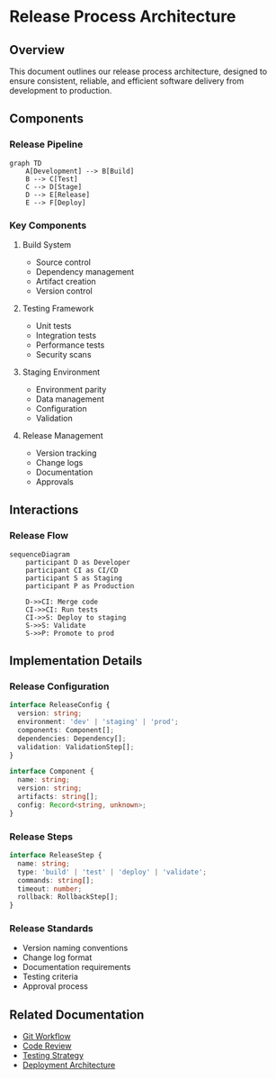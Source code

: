 # Release Process Architecture

## Overview

This document outlines our release process architecture, designed to ensure consistent, reliable, and efficient software delivery from development to production.

## Components

### Release Pipeline
```mermaid
graph TD
    A[Development] --> B[Build]
    B --> C[Test]
    C --> D[Stage]
    D --> E[Release]
    E --> F[Deploy]
```

### Key Components
1. Build System
   - Source control
   - Dependency management
   - Artifact creation
   - Version control

2. Testing Framework
   - Unit tests
   - Integration tests
   - Performance tests
   - Security scans

3. Staging Environment
   - Environment parity
   - Data management
   - Configuration
   - Validation

4. Release Management
   - Version tracking
   - Change logs
   - Documentation
   - Approvals

## Interactions

### Release Flow
```mermaid
sequenceDiagram
    participant D as Developer
    participant CI as CI/CD
    participant S as Staging
    participant P as Production
    
    D->>CI: Merge code
    CI->>CI: Run tests
    CI->>S: Deploy to staging
    S->>S: Validate
    S->>P: Promote to prod
```

## Implementation Details

### Release Configuration
```typescript
interface ReleaseConfig {
  version: string;
  environment: 'dev' | 'staging' | 'prod';
  components: Component[];
  dependencies: Dependency[];
  validation: ValidationStep[];
}

interface Component {
  name: string;
  version: string;
  artifacts: string[];
  config: Record<string, unknown>;
}
```

### Release Steps
```typescript
interface ReleaseStep {
  name: string;
  type: 'build' | 'test' | 'deploy' | 'validate';
  commands: string[];
  timeout: number;
  rollback: RollbackStep[];
}
```

### Release Standards
- Version naming conventions
- Change log format
- Documentation requirements
- Testing criteria
- Approval process

## Related Documentation
- [Git Workflow](./git-workflow.md)
- [Code Review](./code-review.md)
- [Testing Strategy](../system/testing-strategy.md)
- [Deployment Architecture](./deployment.md)
